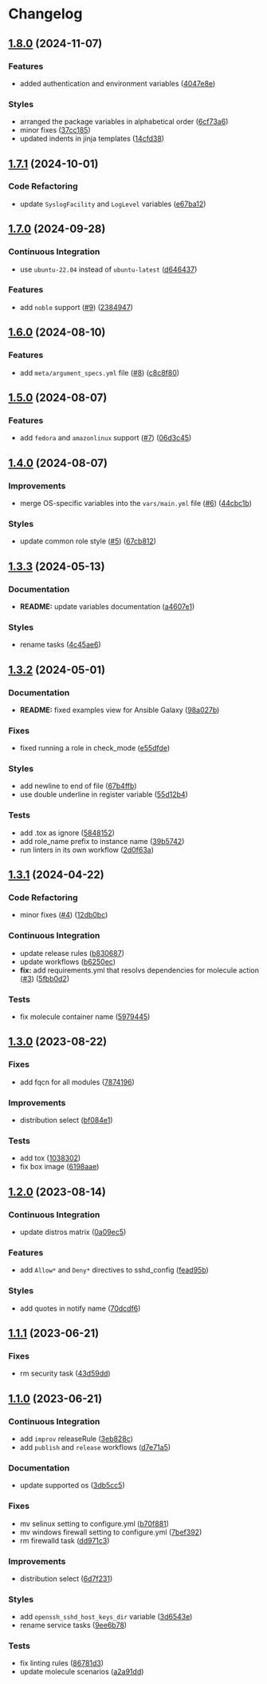 # Changelog

## [1.8.0](https://github.com/antmelekhin/ansible-role-openssh/compare/v1.7.1...v1.8.0) (2024-11-07)


### Features

* added authentication and environment variables ([4047e8e](https://github.com/antmelekhin/ansible-role-openssh/commit/4047e8e9ef5c7ae8d747514c83d4fed9e41a39e3))


### Styles

* arranged the package variables in alphabetical order ([6cf73a6](https://github.com/antmelekhin/ansible-role-openssh/commit/6cf73a67a82efcce85d17055a026ff1b84e8988f))
* minor fixes ([37cc185](https://github.com/antmelekhin/ansible-role-openssh/commit/37cc185c1a77e26b62a1f1276bf8c3b594bb6bd2))
* updated indents in jinja templates ([14cfd38](https://github.com/antmelekhin/ansible-role-openssh/commit/14cfd3834e7cfd39a2448e96e5ecdcf3c42471e5))

## [1.7.1](https://github.com/antmelekhin/ansible-role-openssh/compare/v1.7.0...v1.7.1) (2024-10-01)


### Code Refactoring

* update `SyslogFacility` and `LogLevel` variables ([e67ba12](https://github.com/antmelekhin/ansible-role-openssh/commit/e67ba122b34b17d1d0b201d6d1555b8cf1d20cd3))

## [1.7.0](https://github.com/antmelekhin/ansible-role-openssh/compare/v1.6.0...v1.7.0) (2024-09-28)


### Continuous Integration

* use `ubuntu-22.04` instead of `ubuntu-latest` ([d646437](https://github.com/antmelekhin/ansible-role-openssh/commit/d646437222ceb5264908e04cabbd7281f3c2ea16))


### Features

* add `noble` support ([#9](https://github.com/antmelekhin/ansible-role-openssh/issues/9)) ([2384947](https://github.com/antmelekhin/ansible-role-openssh/commit/238494778b6a5548278491b17c9b4f57f49c2486))

## [1.6.0](https://github.com/antmelekhin/ansible-role-openssh/compare/v1.5.0...v1.6.0) (2024-08-10)


### Features

* add `meta/argument_specs.yml` file ([#8](https://github.com/antmelekhin/ansible-role-openssh/issues/8)) ([c8c8f80](https://github.com/antmelekhin/ansible-role-openssh/commit/c8c8f80a215f889cabc7f3aa50b60463ba70376a))

## [1.5.0](https://github.com/antmelekhin/ansible-role-openssh/compare/v1.4.0...v1.5.0) (2024-08-07)


### Features

* add `fedora` and `amazonlinux` support ([#7](https://github.com/antmelekhin/ansible-role-openssh/issues/7)) ([06d3c45](https://github.com/antmelekhin/ansible-role-openssh/commit/06d3c4522969b9d857315e55f25d69042213d713))

## [1.4.0](https://github.com/antmelekhin/ansible-role-openssh/compare/v1.3.3...v1.4.0) (2024-08-07)


### Improvements

* merge OS-specific variables into the `vars/main.yml` file ([#6](https://github.com/antmelekhin/ansible-role-openssh/issues/6)) ([44cbc1b](https://github.com/antmelekhin/ansible-role-openssh/commit/44cbc1b22d8378acb8063e09be99007971cb7162))


### Styles

* update common role style ([#5](https://github.com/antmelekhin/ansible-role-openssh/issues/5)) ([67cb812](https://github.com/antmelekhin/ansible-role-openssh/commit/67cb8123235e0af5df184c2cefd00d2d51b1a010))

## [1.3.3](https://github.com/antmelekhin/ansible-role-openssh/compare/v1.3.2...v1.3.3) (2024-05-13)


### Documentation

* **README:** update variables documentation ([a4607e1](https://github.com/antmelekhin/ansible-role-openssh/commit/a4607e127c423d7b4c172f11ee13f5db28529575))


### Styles

* rename tasks ([4c45ae6](https://github.com/antmelekhin/ansible-role-openssh/commit/4c45ae6116851e9ef2cad1fdfb7ee36b1623cad0))

## [1.3.2](https://github.com/antmelekhin/ansible-role-openssh/compare/v1.3.1...v1.3.2) (2024-05-01)


### Documentation

* **README:** fixed examples view for Ansible Galaxy ([98a027b](https://github.com/antmelekhin/ansible-role-openssh/commit/98a027bad6195365349caf662c3e3002e23bbeac))


### Fixes

* fixed running a role in check_mode ([e55dfde](https://github.com/antmelekhin/ansible-role-openssh/commit/e55dfde0bc9fb7a0e27c3ad714b020e02222519a))


### Styles

* add newline to end of file ([67b4ffb](https://github.com/antmelekhin/ansible-role-openssh/commit/67b4ffb69b89fb2d6d6db58c7e14c88a7f83d32f))
* use double underline in register variable ([55d12b4](https://github.com/antmelekhin/ansible-role-openssh/commit/55d12b494e686e8bd01f3dfb4b1581d87b60868d))


### Tests

* add .tox as ignore ([5848152](https://github.com/antmelekhin/ansible-role-openssh/commit/5848152a42347d5e920786ee5b4fcebe94e1bf2e))
* add role_name prefix to instance name ([39b5742](https://github.com/antmelekhin/ansible-role-openssh/commit/39b5742da866a612ce729613c38a4f07df8fa656))
* run linters in its own workflow ([2d0f63a](https://github.com/antmelekhin/ansible-role-openssh/commit/2d0f63a5627bcff21734e7b268b96a863f32746f))

## [1.3.1](https://github.com/antmelekhin/ansible-role-openssh/compare/v1.3.0...v1.3.1) (2024-04-22)


### Code Refactoring

* minor fixes ([#4](https://github.com/antmelekhin/ansible-role-openssh/issues/4)) ([12db0bc](https://github.com/antmelekhin/ansible-role-openssh/commit/12db0bc4d1f48cd12f3514b5631403de79f43a63))


### Continuous Integration

* update release rules ([b830687](https://github.com/antmelekhin/ansible-role-openssh/commit/b8306874b24fcf7df433cebbb6c39629bba97396))
* update workflows ([b6250ec](https://github.com/antmelekhin/ansible-role-openssh/commit/b6250ec4b08c19aa535721af8f0906843c5cedae))
* **fix:** add requirements.yml that resolvs dependencies for molecule action ([#3](https://github.com/antmelekhin/ansible-role-openssh/issues/3)) ([5fbb0d2](https://github.com/antmelekhin/ansible-role-openssh/commit/5fbb0d2e556f9caf948ae5c09bb2c19f38944c18))


### Tests

* fix molecule container name ([5979445](https://github.com/antmelekhin/ansible-role-openssh/commit/59794450d137e887838446c2a9bdb59ddca720df))

## [1.3.0](https://github.com/antmelekhin/ansible-role-openssh/compare/v1.2.0...v1.3.0) (2023-08-22)


### Fixes

* add fqcn for all modules ([7874196](https://github.com/antmelekhin/ansible-role-openssh/commit/7874196dd2a34b5dd068de76f77fdd986a339cb5))


### Improvements

* distribution select ([bf084e1](https://github.com/antmelekhin/ansible-role-openssh/commit/bf084e19ca71310becc1e41f84e4eeb55ba236eb))


### Tests

* add tox ([1038302](https://github.com/antmelekhin/ansible-role-openssh/commit/10383023ff9efa6c3572b7fc7bb7e6bc1e25e487))
* fix box image ([6198aae](https://github.com/antmelekhin/ansible-role-openssh/commit/6198aaed0ccb6698953cb368fc321ac9513265df))

## [1.2.0](https://github.com/antmelekhin/ansible-role-openssh/compare/v1.1.1...v1.2.0) (2023-08-14)


### Continuous Integration

* update distros matrix ([0a09ec5](https://github.com/antmelekhin/ansible-role-openssh/commit/0a09ec5611868a185240ec0fcbc88cc262376897))


### Features

* add `Allow*` and `Deny*` directives to sshd_config ([fead95b](https://github.com/antmelekhin/ansible-role-openssh/commit/fead95be98e25058a58e3eba70eb69fe9ebed98d))


### Styles

* add quotes in notify name ([70dcdf6](https://github.com/antmelekhin/ansible-role-openssh/commit/70dcdf616c19a072c666ff857155aa1252a85897))

## [1.1.1](https://github.com/antmelekhin/ansible-role-openssh/compare/v1.1.0...v1.1.1) (2023-06-21)


### Fixes

* rm security task ([43d59dd](https://github.com/antmelekhin/ansible-role-openssh/commit/43d59dd2aeb66b616f6b339a4a35395c588ded5c))

## [1.1.0](https://github.com/antmelekhin/ansible-role-openssh/compare/v1.0.0...v1.1.0) (2023-06-21)


### Continuous Integration

* add `improv` releaseRule ([3eb828c](https://github.com/antmelekhin/ansible-role-openssh/commit/3eb828ca8b04e8db9581a579a1d5f47e87c2afc1))
* add `publish` and `release` workflows ([d7e71a5](https://github.com/antmelekhin/ansible-role-openssh/commit/d7e71a53a481ac4b41260503ce49277fe504ae49))


### Documentation

* update supported os ([3db5cc5](https://github.com/antmelekhin/ansible-role-openssh/commit/3db5cc54c00a36e683865b4970cbe753427d65f6))


### Fixes

* mv selinux setting to configure.yml ([b70f881](https://github.com/antmelekhin/ansible-role-openssh/commit/b70f881992e4339d6252525712448714cf9b6c06))
* mv windows firewall setting to configure.yml ([7bef392](https://github.com/antmelekhin/ansible-role-openssh/commit/7bef3929258082248d6d00653bc6b0f75db77dc5))
* rm firewalld task ([dd971c3](https://github.com/antmelekhin/ansible-role-openssh/commit/dd971c3427e129cdb472f591c5194c52dfbcd053))


### Improvements

* distribution select ([6d7f231](https://github.com/antmelekhin/ansible-role-openssh/commit/6d7f231780a686a186b6ad7319d73e57dafa249c))


### Styles

* add `openssh_sshd_host_keys_dir` variable ([3d6543e](https://github.com/antmelekhin/ansible-role-openssh/commit/3d6543e33310d658242f2e9f2b751eaf4a1fed66))
* rename service tasks ([9ee6b78](https://github.com/antmelekhin/ansible-role-openssh/commit/9ee6b787275182fc5cf9d48b8296c9daed7048c0))


### Tests

* fix linting rules ([86781d3](https://github.com/antmelekhin/ansible-role-openssh/commit/86781d3d32976ff0555fd5de558f9dbfd8ce63cd))
* update molecule scenarios ([a2a91dd](https://github.com/antmelekhin/ansible-role-openssh/commit/a2a91dd0c14ceecb6261d2c4dde15dcf07f23b8b))
